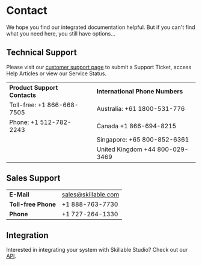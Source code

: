 # Contact 

We hope you find our integrated documentation helpful. But if you can't find what you need here, you still have options...

## Technical Support

Please visit our [customer support page](https://skillable.com/customer-support/) to submit a Support Ticket, access Help Articles or view our Service Status.

||||
|---|---|---|
|**Product Support Contacts**||**International Phone Numbers**|
|Toll-free: +1 866-668-7505 || Australia: +61 1800-531-776|
|Phone: +1 512-782-2243 || Canada +1 866-694-8215|
||| Singapore: +65 800-852-6361|
|||United Kingdom +44 800-029-3469|

## Sales Support
|||
|---|---|
|**E-Mail** | sales@skillable.com|
|**Toll-free Phone** | +1 888-763-7730|
|**Phone** | +1 727-264-1330|

## Integration

Interested in integrating your system with Skillable Studio? Check out our [API](/lod/lod-api/lod-api-main.md).

